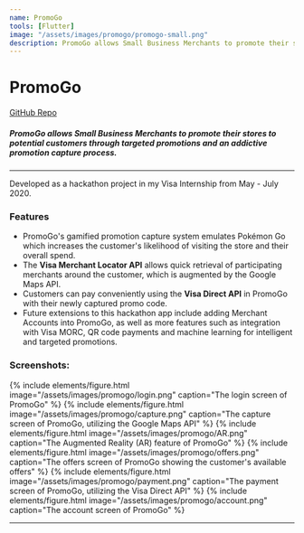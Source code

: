```yaml
---
name: PromoGo
tools: [Flutter]
image: "/assets/images/promogo/promogo-small.png"
description: PromoGo allows Small Business Merchants to promote their stores to potential customers through targeted promotions and an addictive promotion capture process. 
---
```


# PromoGo

<div class="mt-3 mb-3">
  <a href="https://github.com/DouMaokang/VisaHackathon" class="btn btn-primary px-3" role="button">
    <i class="fab fa-github"></i> GitHub Repo
  </a>
</div>

##### PromoGo allows Small Business Merchants to promote their stores to potential customers through targeted promotions and an addictive promotion capture process. 

---

Developed as a hackathon project in my Visa Internship from May - July 2020.

### Features

- PromoGo's gamified promotion capture system emulates Pokémon Go which increases the customer's likelihood of visiting the store and their overall spend.
- The **Visa Merchant Locator API** allows quick retrieval of participating merchants around the customer, which is augmented by the Google Maps API.
- Customers can pay conveniently using the **Visa Direct API** in PromoGo with their newly captured promo code.
- Future extensions to this hackathon app include adding Merchant Accounts into PromoGo, as well as more features such as integration with Visa MORC, QR code payments and machine learning for intelligent and targeted promotions.

### Screenshots:

{% include elements/figure.html image="/assets/images/promogo/login.png" caption="The login screen of PromoGo" %}
{% include elements/figure.html image="/assets/images/promogo/capture.png" caption="The capture screen of PromoGo, utilizing the Google Maps API" %}
{% include elements/figure.html image="/assets/images/promogo/AR.png" caption="The Augmented Reality (AR) feature of PromoGo" %}
{% include elements/figure.html image="/assets/images/promogo/offers.png" caption="The offers screen of PromoGo showing the customer's available offers" %}
{% include elements/figure.html image="/assets/images/promogo/payment.png" caption="The payment screen of PromoGo, utilizing the Visa Direct API" %}
{% include elements/figure.html image="/assets/images/promogo/account.png" caption="The account screen of PromoGo" %}

---

